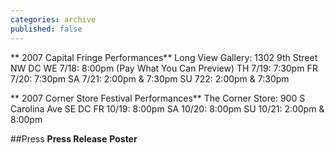 ```yaml
---
categories: archive
published: false
---
```


** 2007 Capital Fringe Performances** 
Long View Gallery: 1302 9th Street NW DC
WE 7/18: 8:00pm (Pay What You Can Preview)
TH 7/19: 7:30pm
FR 7/20: 7:30pm 
SA 7/21: 2:00pm & 7:30pm
SU 722: 2:00pm & 7:30pm  

** 2007 Corner Store Festival Performances**
The Corner Store: 900 S Carolina Ave SE DC
FR 10/19: 8:00pm
SA 10/20: 8:00pm
SU 10/21: 2:00pm & 8:00pm  

##Press
**Press Release**
**Poster**